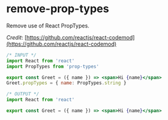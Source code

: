 # remove-prop-types

Remove use of React PropTypes.

_Credit_: [https://github.com/reactjs/react-codemod](https://github.com/reactjs/react-codemod)

```jsx
/* INPUT */
import React from 'react'
import PropTypes from 'prop-types'

export const Greet = ({ name }) => <span>Hi {name}</span>
Greet.propTypes = { name: PropTypes.string }

/* OUTPUT */
import React from 'react'

export const Greet = ({ name }) => <span>Hi {name}</span>
```
